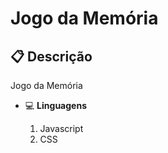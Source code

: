 # Jogo da Memória
## :clipboard: **Descrição**
  Jogo da Memória
- :computer: **Linguagens**
  
  1. Javascript
  2. CSS
